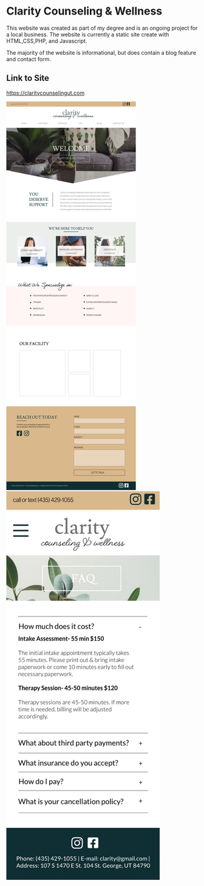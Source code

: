 # Clarity Counseling & Wellness
This website was created as part of my degree and is an ongoing project for a local business. The website is currently a static site create with HTML,CSS,PHP, and Javascript. 

The majority of the website is informational, but does contain a blog feature and contact form. 

## Link to Site
https://claritycounselingut.com

<img src="cc1.png"/>
<img src="cc2.jpeg"/>
